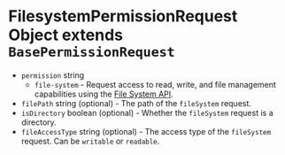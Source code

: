 # FilesystemPermissionRequest Object extends `BasePermissionRequest`

* `permission` string
  * `file-system` - Request access to read, write, and file management capabilities using the [File System API](https://developer.mozilla.org/en-US/docs/Web/API/File_System_API).
* `filePath` string (optional) - The path of the `fileSystem` request.
* `isDirectory` boolean (optional) - Whether the `fileSystem` request is a directory.
* `fileAccessType` string (optional) - The access type of the `fileSystem` request. Can be `writable` or `readable`.
